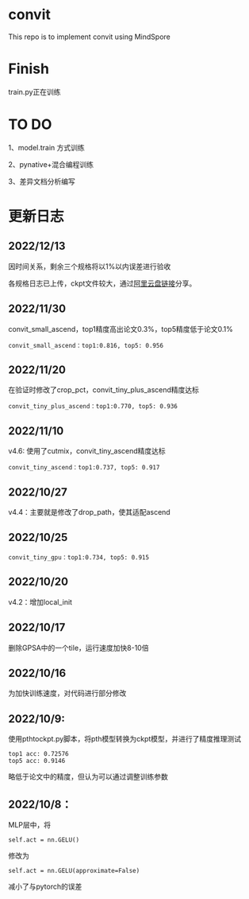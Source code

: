 # convit

This repo is to implement convit using MindSpore

# Finish

train.py正在训练

# TO DO

1、model.train 方式训练

2、pynative+混合编程训练

3、差异文档分析编写

# 更新日志

## 2022/12/13

因时间关系，剩余三个规格将以1%以内误差进行验收

各规格日志已上传，ckpt文件较大，通过[阿里云盘链接](https://www.aliyundrive.com/s/whVSbKocNKq)分享。

## 2022/11/30

convit_small_ascend，top1精度高出论文0.3%，top5精度低于论文0.1%

```
convit_small_ascend：top1:0.816, top5: 0.956
```

## 2022/11/20

在验证时修改了crop_pct，convit_tiny_plus_ascend精度达标
```
convit_tiny_plus_ascend：top1:0.770, top5: 0.936
```

## 2022/11/10

v4.6: 使用了cutmix，convit_tiny_ascend精度达标
```
convit_tiny_ascend：top1:0.737, top5: 0.917
```

## 2022/10/27

v4.4：主要就是修改了drop_path，使其适配ascend

## 2022/10/25

```
convit_tiny_gpu：top1:0.734, top5: 0.915
```

## 2022/10/20

v4.2：增加local_init

## 2022/10/17

删除GPSA中的一个tile，运行速度加快8-10倍

## 2022/10/16

为加快训练速度，对代码进行部分修改

## 2022/10/9:

使用pthtockpt.py脚本，将pth模型转换为ckpt模型，并进行了精度推理测试
```
top1 acc: 0.72576
top5 acc: 0.9146
```
略低于论文中的精度，但认为可以通过调整训练参数

## 2022/10/8：

MLP层中，将
```
self.act = nn.GELU()
```
修改为
```
self.act = nn.GELU(approximate=False)
```
减小了与pytorch的误差
